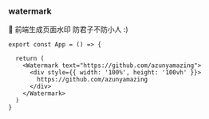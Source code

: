 ### watermark

🎇 前端生成页面水印 防君子不防小人 :)

```tsx
export const App = () => {

  return (
    <Watermark text="https://github.com/azunyamazing">
      <div style={{ width: '100%', height: '100vh' }}>
        https://github.com/azunyamazing
      </div>
    </Watermark>
  )
}
```
